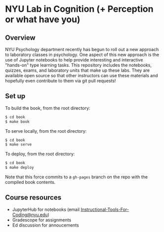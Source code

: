 # NYU Lab in Cognition (+ Perception or what have you)

## Overview

NYU Psychology department recently has begun to roll out a new approach to laboratory classes in
psychology.  One aspect of this new approach is the use of Jupyter notebooks to help provide
interesting and interactive "hands-on" type learning tasks.  This repository includes
the notebooks, quizzes, exams, and laboratory units that make up these labs.  They are available
open source so that other instructors can use these materials and hopefully even contribute to them
via git pull requests!

## Set up

To build the book, from the root directory:
```bash
$ cd book
$ make book
```

To serve locally, from the root directory:
```bash
$ cd book
$ make serve
```

To deploy, from the root directory:
```bash
$ cd book
$ make deploy
```
Note that this force commits to a `gh-pages` branch on the repo with the compiled
book contents.

## Course resources
- JupyterHub for notebooks (email Instructional-Tools-For-Coding@nyu.edu)
- Gradescope for assignments
- Ed discussion for annoucements